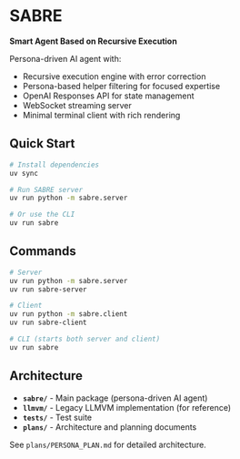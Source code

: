 # SABRE

**Smart Agent Based on Recursive Execution**

Persona-driven AI agent with:
- Recursive execution engine with error correction
- Persona-based helper filtering for focused expertise
- OpenAI Responses API for state management
- WebSocket streaming server
- Minimal terminal client with rich rendering

## Quick Start

```bash
# Install dependencies
uv sync

# Run SABRE server
uv run python -m sabre.server

# Or use the CLI
uv run sabre
```

## Commands

```bash
# Server
uv run python -m sabre.server
uv run sabre-server

# Client
uv run python -m sabre.client
uv run sabre-client

# CLI (starts both server and client)
uv run sabre
```

## Architecture

- **`sabre/`** - Main package (persona-driven AI agent)
- **`llmvm/`** - Legacy LLMVM implementation (for reference)
- **`tests/`** - Test suite
- **`plans/`** - Architecture and planning documents

See `plans/PERSONA_PLAN.md` for detailed architecture.
